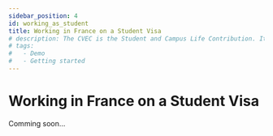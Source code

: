 ```yaml
---
sidebar_position: 4
id: working_as_student
title: Working in France on a Student Visa
# description: The CVEC is the Student and Campus Life Contribution. It is mandotary for all students in France to pay this amount.
# tags:
#   - Demo
#   - Getting started
---
```


# Working in France on a Student Visa

Comming soon...
